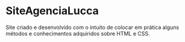 # SiteAgenciaLucca
Site criado e desenvolvido com o intuito de colocar em prática alguns métodos e conhecimentos adquiridos sobre HTML e CSS.
